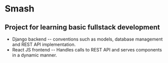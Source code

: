 # Smash
## Project for learning basic fullstack development

- Django backend
-- conventions such as models, database management and REST API implementation.
- React JS frontend
-- Handles calls to REST API and serves components in a dynamic manner.
